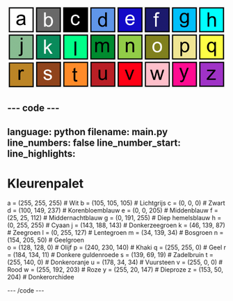![Een raster van 26 gekleurde vierkanten die elk een van de kleuren in het kleurenpalet vertegenwoordigen. Op elk vierkant staat een letter van a tot z.](images/ambient-letters.png)

--- code ---
---
language: python 
filename: main.py 
line_numbers: false 
line_number_start:
line_highlights:
---
 # Kleurenpalet 
 a = (255, 255, 255) # Wit 
 b = (105, 105, 105) # Lichtgrijs 
 c = (0, 0, 0) # Zwart 
 d = (100, 149, 237) # Korenbloemblauw 
 e = (0, 0, 205) # Middenblauw 
 f = (25, 25, 112) # Middernachtblauw 
 g = (0, 191, 255) # Diep hemelsblauw 
 h = (0, 255, 255) # Cyaan 
 j = (143, 188, 143) # Donkerzeegroen 
 k = (46, 139, 87) # Zeegroen 
 l = (0, 255, 127) # Lentegroen 
 m = (34, 139, 34) # Bosgroen 
 n = (154, 205, 50) # Geelgroen    
 o = (128, 128, 0) # Olijf 
 p = (240, 230, 140) # Khaki 
 q = (255, 255, 0) # Geel 
 r = (184, 134, 11) # Donkere guldenroede 
 s = (139, 69, 19) # Zadelbruin 
 t = (255, 140, 0) # Donkeroranje 
 u = (178, 34, 34) # Vuursteen 
 v = (255, 0, 0) # Rood 
 w = (255, 192, 203) # Roze 
 y = (255, 20, 147) # Dieproze 
 z = (153, 50, 204) # Donkerorchidee

--- /code ---
